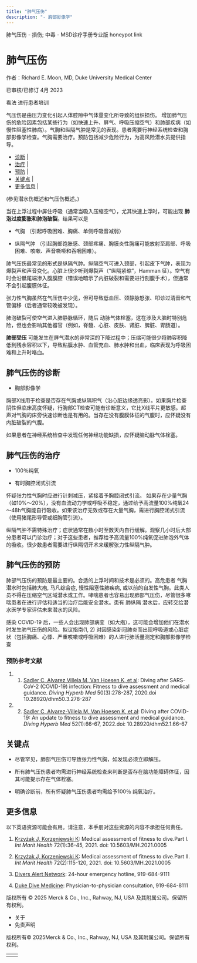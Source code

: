 ```yaml
---
title: "肺气压伤"
description: "- 胸部影像学"
---
```


﻿肺气压伤 \- 损伤; 中毒 \- MSD诊疗手册专业版 honeypot link

# 肺气压伤

作者：Richard E. Moon, MD, Duke University Medical Center

已审核/已修订 4月 2023

看法 进行患者培训

气压伤是由压力变化引起人体腔隙中气体量变化所导致的组织损伤。 增加肺气压伤的危险因素包括某些行为（如快速上升、屏气、呼吸压缩空气）和肺部疾病（如慢性阻塞性肺病）。气胸和纵隔气肿是常见的表现。患者需要行神经系统检查和胸部影像学检查。气胸需要治疗。预防包括减少危险行为，为高风险潜水员提供指导。

- [诊断](#诊断_v23351666_zh) \|
- [治疗](#治疗_v23351675_zh) \|
- [预防](#预防_v23351686_zh) \|
- [关键点](#关键点_v23351691_zh) \|
- [更多信息](#更多信息_v23351700_zh) \|

(参见潜水伤概述和气压伤概述。)

当在上浮过程中屏住呼吸（通常当吸入压缩空气），尤其快速上浮时，可能出现 **肺泡过度膨胀和肺泡破裂**。结果可以是

- 气胸 （引起呼吸困难、胸痛、单侧呼吸音减弱）

- 纵隔气肿 （引起胸部饱胀感、颈部疼痛、胸膜炎性胸痛可能放射至肩部、呼吸困难、咳嗽、声音嘶哑和吞咽困难）。


肺气压伤最常见的形式是纵隔气肿。纵隔空气可进入颈部，引起皮下气肿，表现为爆裂声和声音变化。心脏上很少听到爆裂声（“纵隔紧缩”，Hamman 征）。空气有时会沿骶尾端渗入腹膜腔（错误地暗示了内脏破裂和需要进行剖腹手术），但通常不会引起腹膜体征。

张力性气胸虽然在气压伤中少见，但可导致低血压、颈静脉怒张、叩诊过清音和气管偏移（后者通常较晚被发现）。

肺泡破裂可使空气进入肺静脉循环，随后 动脉气体栓塞，这在涉及大脑时特别危险，但也会影响其他器官（例如，脊髓、心脏、皮肤、肾脏、脾脏、胃肠道）。

**肺部受压** 可能发生在屏气潜水的非常深的下降过程中；压缩可能很少将肺容积降低到残余容积以下，导致粘膜水肿、血管充血、肺水肿和出血，临床表现为呼吸困难和上升时咯血。

## 肺气压伤的诊断

- 胸部影像学


胸部X线用于检查是否存在气胸或纵隔积气（沿心脏边缘透亮影）。如果胸片检查阴性但临床高度怀疑，行胸部CT检查可能有诊断意义，它比X线平片更敏感。超声对气胸的床旁快速诊断也是有用的。当存在没有腹膜体征的气腹时，应怀疑没有内脏破裂的气腹。

如果患者在神经系统检查中发现任何神经功能缺损，应怀疑脑动脉气体栓塞。

## 肺气压伤的治疗

- 100％纯氧

- 有时胸腔闭式引流


怀疑张力性气胸时应进行针刺减压，紧接着予胸腔闭式引流。 如果存在少量气胸（如10%～20%），没有血流动力学或呼吸不稳定，通过给予高流量100%纯氧24～48h气胸能自行吸收。如果该治疗无效或存在大量气胸，需进行胸腔闭式引流（使用猪尾形导管或细胸管引流）。

纵隔气肿不需特殊治疗；症状通常在数小时至数天内自行缓解。观察几小时后大部分患者可以门诊治疗；对于这些患者，推荐给予高流量100%纯氧促进肺泡外气体的吸收。很少数患者需要进行纵隔切开术来缓解张力性纵隔气肿。

## 肺气压伤的预防

肺部气压伤的预防是最主要的。合适的上浮时间和技术是必须的。高危患者 气胸 潜水时包括肺大疱, 马凡综合症, 慢性阻塞性肺疾病, 或以前的自发性气胸。此类人员不得在压缩空气区域潜水或工作。哮喘患者也容易出现肺部气压伤，尽管很多哮喘患者在进行评估和适当的治疗后能安全潜水。患有 肺纵隔 潜水后，应转交给潜水医学专家评估未来潜水的风险。

感染 COVID-19 后，一些人会出现肺部病变（如大疱），这可能会增加他们在潜水时发生肺气压伤的风险。拟议指南(1, 2) 对因感染新冠肺炎而出现呼吸道或心脏症状（包括胸痛、心悸、严重咳嗽或呼吸困难）的人进行肺活量测定和胸部影像学检查

### 预防参考文献

1. 1. [Sadler C, Alvarez Villela M, Van Hoesen K, et al](https://pubmed.ncbi.nlm.nih.gov/32957131/): Diving after SARS-CoV-2 (COVID-19) infection: Fitness to dive assessment and medical guidance. _Diving Hyperb Med_ 50(3):278-287, 2020.doi 10.28920/dhm50.3.278-287

2. 2. [Sadler C, Alvarez-Villela M, Van Hoesen K, et al](https://www.ncbi.nlm.nih.gov/pmc/articles/PMC9016139/): Diving after COVID-19: An update to fitness to dive assessment and medical guidance. _Diving Hyperb Med_ 52(1):66-67, 2022.doi: 10.28920/dhm52.1.66-67


## 关键点

- 尽管罕见，肺部气压伤可导致张力性气胸，如发现必须立即解压。

- 所有肺气压伤患者均需进行神经系统检查来判断是否存在脑功能障碍体征，因其可能提示存在气体栓塞。

- 明确诊断前，所有怀疑肺气压伤患者均需给予100％ 纯氧治疗。


## 更多信息

以下英语资源可能会有用。请注意，本手册对这些资源的内容不承担任何责任。

1. [Krzyżak J, Korzeniewski K](https://pubmed.ncbi.nlm.nih.gov/33829471/): Medical assessment of fitness to dive.Part I. _Int Marit Health_ 72(1):36-45, 2021. doi: 10.5603/MH.2021.0005

2. [Krzyżak J, Korzeniewski K](https://pubmed.ncbi.nlm.nih.gov/34212351/): Medical assessment of fitness to dive.Part II. _Int Marit Health_ 72(2):115-120, 2021. doi: 10.5603/MH.2021.0005

3. [Divers Alert Network](http://www.diversalertnetwork.org/): 24-hour emergency hotline, 919-684-9111

4. [Duke Dive Medicine](https://anesthesiology.duke.edu/hyperbaric-center/medicine): Physician-to-physician consultation, 919-684-8111




版权所有 © 2025
Merck & Co., Inc., Rahway, NJ, USA 及其附属公司。保留所有权利。

- 关于
- 免责声明

版权所有© 2025Merck & Co., Inc., Rahway, NJ, USA 及其附属公司。保留所有权利。

|     |     |
| --- | --- |
|  |  |